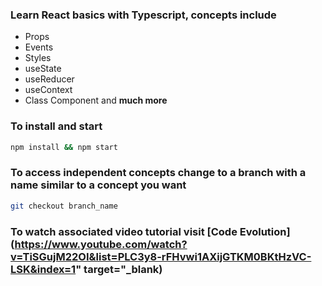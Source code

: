 ### Learn React basics with Typescript, concepts include 
- Props
- Events
- Styles
- useState
- useReducer
- useContext
- Class Component and **much more**

### To install and start
```bash
npm install && npm start
```
### To access  independent concepts change to a branch with a name similar to a concept you want
```bash 
git checkout branch_name
```
### To watch associated video tutorial visit [Code Evolution](https://www.youtube.com/watch?v=TiSGujM22OI&list=PLC3y8-rFHvwi1AXijGTKM0BKtHzVC-LSK&index=1" target="_blank)